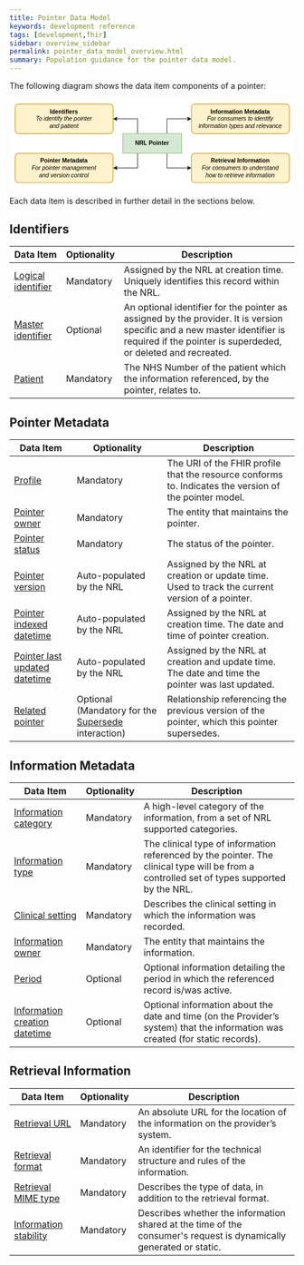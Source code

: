 ```yaml
---
title: Pointer Data Model
keywords: development reference
tags: [development,fhir]
sidebar: overview_sidebar
permalink: pointer_data_model_overview.html
summary: Population guidance for the pointer data model.
---
```


The following diagram shows the data item components of a pointer:

<div align="center">
  <svg xmlns="http://www.w3.org/2000/svg" xmlns:xlink="http://www.w3.org/1999/xlink" version="1.1" width="582px" height="182px" viewBox="-0.5 -0.5 582 182" style="background-color: rgb(255, 255, 255);"><defs/><g><path d="M 261 71 L 261 41 L 217.37 41" fill="none" stroke="#000000" stroke-miterlimit="10" pointer-events="stroke"/><path d="M 212.12 41 L 219.12 37.5 L 217.37 41 L 219.12 44.5 Z" fill="#000000" stroke="#000000" stroke-miterlimit="10" pointer-events="all"/><path d="M 321 71 L 321 41 L 364.63 41" fill="none" stroke="#000000" stroke-miterlimit="10" pointer-events="stroke"/><path d="M 369.88 41 L 362.88 44.5 L 364.63 41 L 362.88 37.5 Z" fill="#000000" stroke="#000000" stroke-miterlimit="10" pointer-events="all"/><path d="M 261 111 L 261 141 L 217.37 141" fill="none" stroke="#000000" stroke-miterlimit="10" pointer-events="stroke"/><path d="M 212.12 141 L 219.12 137.5 L 217.37 141 L 219.12 144.5 Z" fill="#000000" stroke="#000000" stroke-miterlimit="10" pointer-events="all"/><path d="M 321 111 L 321 141 L 364.63 141" fill="none" stroke="#000000" stroke-miterlimit="10" pointer-events="stroke"/><path d="M 369.88 141 L 362.88 144.5 L 364.63 141 L 362.88 137.5 Z" fill="#000000" stroke="#000000" stroke-miterlimit="10" pointer-events="all"/><rect x="231" y="71" width="120" height="40" fill="#d5e8d4" stroke="#82b366" pointer-events="all"/><g transform="translate(-0.5 -0.5)"><switch><foreignObject style="overflow: visible; text-align: left;" pointer-events="none" width="100%" height="100%" requiredFeatures="http://www.w3.org/TR/SVG11/feature#Extensibility"><div xmlns="http://www.w3.org/1999/xhtml" style="display: flex; align-items: unsafe center; justify-content: unsafe center; width: 118px; height: 1px; padding-top: 91px; margin-left: 232px;"><div style="box-sizing: border-box; font-size: 0; text-align: center; "><div style="display: inline-block; font-size: 12px; font-family: Helvetica; color: #000000; line-height: 1.2; pointer-events: all; white-space: normal; word-wrap: normal; "><span style="background-color: rgb(213 , 232 , 212)"><b>NRL Pointer</b></span></div></div></div></foreignObject><text x="291" y="95" fill="#000000" font-family="Helvetica" font-size="12px" text-anchor="middle">NRL Pointer</text></switch></g><rect x="11" y="11" width="200" height="60" rx="7" ry="7" fill="#fff2cc" stroke="#d6b656" stroke-width="2" pointer-events="all"/><g transform="translate(-0.5 -0.5)"><switch><foreignObject style="overflow: visible; text-align: left;" pointer-events="none" width="100%" height="100%" requiredFeatures="http://www.w3.org/TR/SVG11/feature#Extensibility"><div xmlns="http://www.w3.org/1999/xhtml" style="display: flex; align-items: unsafe center; justify-content: unsafe center; width: 198px; height: 1px; padding-top: 41px; margin-left: 12px;"><div style="box-sizing: border-box; font-size: 0; text-align: center; "><div style="display: inline-block; font-size: 12px; font-family: Helvetica; color: #000000; line-height: 1.2; pointer-events: all; white-space: normal; word-wrap: normal; "><b>Identifiers</b><br /><i>To identify the pointer<br />and patient</i></div></div></div></foreignObject><text x="111" y="45" fill="#000000" font-family="Helvetica" font-size="12px" text-anchor="middle">Identifiers...</text></switch></g><rect x="371" y="11" width="200" height="60" rx="7" ry="7" fill="#fff2cc" stroke="#d6b656" stroke-width="2" pointer-events="all"/><g transform="translate(-0.5 -0.5)"><switch><foreignObject style="overflow: visible; text-align: left;" pointer-events="none" width="100%" height="100%" requiredFeatures="http://www.w3.org/TR/SVG11/feature#Extensibility"><div xmlns="http://www.w3.org/1999/xhtml" style="display: flex; align-items: unsafe center; justify-content: unsafe center; width: 198px; height: 1px; padding-top: 41px; margin-left: 372px;"><div style="box-sizing: border-box; font-size: 0; text-align: center; "><div style="display: inline-block; font-size: 12px; font-family: Helvetica; color: #000000; line-height: 1.2; pointer-events: all; white-space: normal; word-wrap: normal; "><b>Information Metadata</b><br /><i>For consumers to identify<br />information types and relevance</i></div></div></div></foreignObject><text x="471" y="45" fill="#000000" font-family="Helvetica" font-size="12px" text-anchor="middle">Information Metadata...</text></switch></g><rect x="11" y="111" width="200" height="60" rx="7" ry="7" fill="#fff2cc" stroke="#d6b656" stroke-width="2" pointer-events="all"/><g transform="translate(-0.5 -0.5)"><switch><foreignObject style="overflow: visible; text-align: left;" pointer-events="none" width="100%" height="100%" requiredFeatures="http://www.w3.org/TR/SVG11/feature#Extensibility"><div xmlns="http://www.w3.org/1999/xhtml" style="display: flex; align-items: unsafe center; justify-content: unsafe center; width: 198px; height: 1px; padding-top: 141px; margin-left: 12px;"><div style="box-sizing: border-box; font-size: 0; text-align: center; "><div style="display: inline-block; font-size: 12px; font-family: Helvetica; color: #000000; line-height: 1.2; pointer-events: all; white-space: normal; word-wrap: normal; "><b>Pointer Metadata</b><br /><i>For pointer management<br />and version control</i></div></div></div></foreignObject><text x="111" y="145" fill="#000000" font-family="Helvetica" font-size="12px" text-anchor="middle">Pointer Metadata...</text></switch></g><rect x="371" y="111" width="200" height="60" rx="7" ry="7" fill="#fff2cc" stroke="#d6b656" stroke-width="2" pointer-events="all"/><g transform="translate(-0.5 -0.5)"><switch><foreignObject style="overflow: visible; text-align: left;" pointer-events="none" width="100%" height="100%" requiredFeatures="http://www.w3.org/TR/SVG11/feature#Extensibility"><div xmlns="http://www.w3.org/1999/xhtml" style="display: flex; align-items: unsafe center; justify-content: unsafe center; width: 198px; height: 1px; padding-top: 141px; margin-left: 372px;"><div style="box-sizing: border-box; font-size: 0; text-align: center; "><div style="display: inline-block; font-size: 12px; font-family: Helvetica; color: #000000; line-height: 1.2; pointer-events: all; white-space: normal; word-wrap: normal; "><b>Retrieval Information</b><br /><i>For consumers to understand<br />how to retrieve information</i></div></div></div></foreignObject><text x="471" y="145" fill="#000000" font-family="Helvetica" font-size="12px" text-anchor="middle">Retrieval Information...</text></switch></g></g><switch><g requiredFeatures="http://www.w3.org/TR/SVG11/feature#Extensibility"/><a transform="translate(0,-5)" xlink:href="https://desk.draw.io/support/solutions/articles/16000042487" target="_blank"><text text-anchor="middle" font-size="10px" x="50%" y="100%">Viewer does not support full SVG 1.1</text></a></switch></svg>
</div>

Each data item is described in further detail in the sections below.

## Identifiers

| Data Item | Optionality | Description |
|----------------|------------|------------|
|[Logical identifier](pointer_fhir_resource.html#logical-identifier)| Mandatory | Assigned by the NRL at creation time. Uniquely identifies this record within the NRL.|
|[Master identifier](pointer_fhir_resource.html#master-identifier)| Optional | An optional identifier for the pointer as assigned by the provider. It is version specific and a new master identifier is required if the pointer is superdeded, or deleted and recreated.|
|[Patient](pointer_fhir_resource.html#patient)| Mandatory | The NHS Number of the patient which the information referenced, by the pointer, relates to.|

## Pointer Metadata

| Data Item | Optionality | Description |
|----------------|------------|------------|
|[Profile](pointer_fhir_resource.html#fhir-profile)| Mandatory | The URI of the FHIR profile that the resource conforms to. Indicates the version of the pointer model.|
|[Pointer owner](pointer_fhir_resource.html#pointer-owner)| Mandatory | The entity that maintains the pointer.|
|[Pointer status](pointer_fhir_resource.html#pointer-status) | Mandatory | The status of the pointer.|
|[Pointer version](pointer_fhir_resource.html#pointer-versioning) | Auto-populated by the NRL | Assigned by the NRL at creation or update time. Used to track the current version of a pointer.|
|[Pointer indexed datetime](pointer_fhir_resource.html#pointer-versioning)| Auto-populated by the NRL | Assigned by the NRL at creation time. The date and time of pointer creation.|
|[Pointer last updated datetime](pointer_fhir_resource.html#pointer-versioning)| Auto-populated by the NRL | Assigned by the NRL at creation and update time. The date and time the pointer was last updated.|
|[Related pointer](pointer_fhir_resource.html#related-pointer)| Optional (Mandatory for the [Supersede](api_interaction_supersede.html) interaction) | Relationship referencing the previous version of the pointer, which this pointer supersedes.|

## Information Metadata

| Data Item | Optionality | Description |
|----------------|------------|------------|
|[Information category](pointer_fhir_resource.html#information-category)| Mandatory | A high-level category of the information, from a set of NRL supported categories.|
|[Information type](pointer_fhir_resource.html#information-type)| Mandatory | The clinical type of information referenced by the pointer. The clinical type will be from a controlled set of types supported by the NRL.|
|[Clinical setting](pointer_fhir_resource.html#clinical-setting)| Mandatory | Describes the clinical setting in which the information was recorded.|
|[Information owner](pointer_fhir_resource.html#information-owner)| Mandatory | The entity that maintains the information.|
|[Period](pointer_fhir_resource.html#period)| Optional | Optional information detailing the period in which the referenced record is/was active.|
|[Information creation datetime](pointer_fhir_resource.html#information-creation-date)| Optional | Optional information about the date and time (on the Provider’s system) that the information was created (for static records).|

## Retrieval Information

| Data Item | Optionality | Description |
|----------------|------------|------------|
|[Retrieval URL](pointer_fhir_resource.html#retrieval-url)| Mandatory | An absolute URL for the location of the information on the provider’s system.|
|[Retrieval format](pointer_fhir_resource.html#retrieval-format)| Mandatory | An identifier for the technical structure and rules of the information.|
|[Retrieval MIME type](pointer_fhir_resource.html#retrieval-mime-type)| Mandatory | Describes the type of data, in addition to the retrieval format.|
|[Information stability](pointer_fhir_resource.html#information-stability)| Mandatory | Describes whether the information shared at the time of the consumer's request is dynamically generated or static.|
